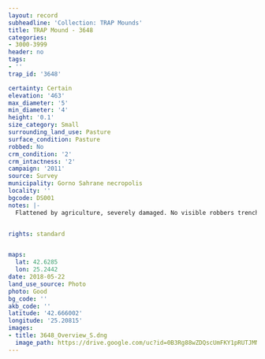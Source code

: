 ```yaml
---
layout: record
subheadline: 'Collection: TRAP Mounds'
title: TRAP Mound - 3648
categories:
- 3000-3999
header: no
tags:
- ''
trap_id: '3648'

certainty: Certain
elevation: '463'
max_diameter: '5'
min_diameter: '4'
height: '0.1'
size_category: Small
surrounding_land_use: Pasture
surface_condition: Pasture
robbed: No
crm_condition: '2'
crm_intactness: '2'
campaign: '2011'
source: Survey
municipality: Gorno Sahrane necropolis
locality: ''
bgcode: DS001
notes: |-
  Flattened by agriculture, severely damaged. No visible robbers trenches.


rights: standard


maps:
  lat: 42.6285
  lon: 25.2442
date: 2018-05-22
land_use_source: Photo
photo: Good
bg_code: ''
akb_code: ''
latitude: '42.666002'
longitude: '25.20815'
images:
- title: 3648_Overview_S.dng
  image_path: https://drive.google.com/uc?id=0B3Rg88wZDQscUmFKY1pRUTJMNVE
---
```

